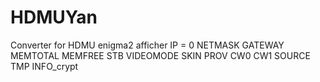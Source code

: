 # HDMUYan
Converter for HDMU enigma2
afficher 
IP = 0
    NETMASK
    GATEWAY 
    MEMTOTAL
    MEMFREE
    STB
    VIDEOMODE
    SKIN
    PROV
    CW0
    CW1
    SOURCE
    TMP
    INFO_crypt
